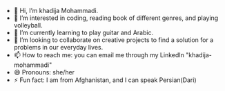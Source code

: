 - 👋 Hi, I’m khadija Mohammadi.
- 👀 I’m interested in coding, reading book of different genres, and playing volleyball.
- 🌱 I’m currently learning to play guitar and Arabic.
- 💞️ I’m looking to collaborate on creative projects to find a solution for a problems in our everyday lives.
- 📫 How to reach me: you can email me through my LinkedIn  "khadija-mohammadi"
- 😄 Pronouns: she/her
- ⚡ Fun fact: I am from Afghanistan, and I can speak Persian(Dari)

<!---
rkhadija1/rkhadija1 is a ✨ special ✨ repository because its `README.md` (this file) appears on your GitHub profile.
You can click the Preview link to take a look at your changes.
--->
